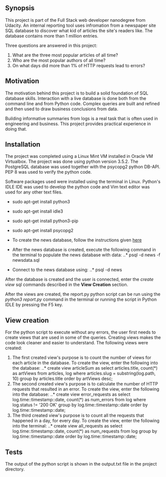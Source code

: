 ## Synopsis

This project is part of the Full Stack web developer nanodegree from Udacity. An 
internal reporting tool uses infromation from a newspaper site SQL database 
to discover what kid of articles the site's readers like. The database contains 
more than 1 million entries.

Three questions are answered in this project:
1. What are the three most popular articles of all time?
2. Who are the most popular authors of all time?
3. On what days did more than 1% of HTTP requests lead to errors?

## Motivation

The motivation behind this project is to build a solid foundation of SQL 
database skills. Interaction with a live database is done both from the command 
line and from Python code. Complex queries are built and refined and then used 
to draw business conclusions from data.

Building informative summaries from logs is a real task that is often used in 
engineering and business. This project provides practical experience in doing 
that. 

## Installation

The project was completed using a Linux Mint VM installed in Oracle VM
Virtualbox. The project was done using python version 3.5.2. The PostgreSQL database was 
used together with the psycopg2 python DB-API. PEP 8 was used to verify the 
python code. 

Software packages used were installed using the terminal in Linux. 
Python's IDLE IDE was used to develop the python code and Vim text editor was 
used for any other text files.

* sudo apt-get install python3
* sudo apt-get install idle3
* sudo apt-get install python3-pip
* sudo apt-get install psycopg2

* To create the news database, follow the instructions given 
[here](https://www.a2hosting.com/kb/developer-corner/postgresql/managing-postgresql-databases-and-users-from-the-command-line)
* After the news database is created, execute the following command in the 
terminal to populate the news database with data:
..* psql -d news -f newsdata.sql
* Connect to the news database using:
..* psql -d news

After the database is created and the user is connected, enter the *create view* 
sql commands described in the **View Creation** section.

After the views are created, the report.py python script can be run using the 
*python3 report.py* command in the terminal or running the script in Python IDLE by 
pressing the F5 key.    

## View creation

For the python script to execute without any errors, the user first needs to create views that are used in some of the queries. Creating views makes the code look cleaner and easier to understand. The following views were created:

1. The first created view's purpose is to count the number of views for each 
article in the database.
To create the view, enter the following into the database:
..* create view articleSum as select articles.title, count(*) as artViews 
from articles, log where articles.slug = substring(log.path, 10) 
group by articles.title order by artViews desc; 
2. The second created view's purpose is to calculate the number of HTTP requests 
that resulted in an error. To create the view, enter the following into the 
database:
..* create view error_requests as select log.time::timestamp::date, count(*) as num_errors 
from log where log.status != '200 OK' 
group by log.time::timestamp::date 
order by log.time::timestamp::date;
3. The third created view's purpose is to count all the requests that happened 
in a day, for every day. To create the view, enter the following into the 
terminal:
..* create view all_requests as select log.time::timestamp::date, count(*) as num_requests 
from log group by log.time::timestamp::date order by log.time::timestamp::date;

## Tests

The output of the python script is shown in the output.txt file in the project 
directory. 
